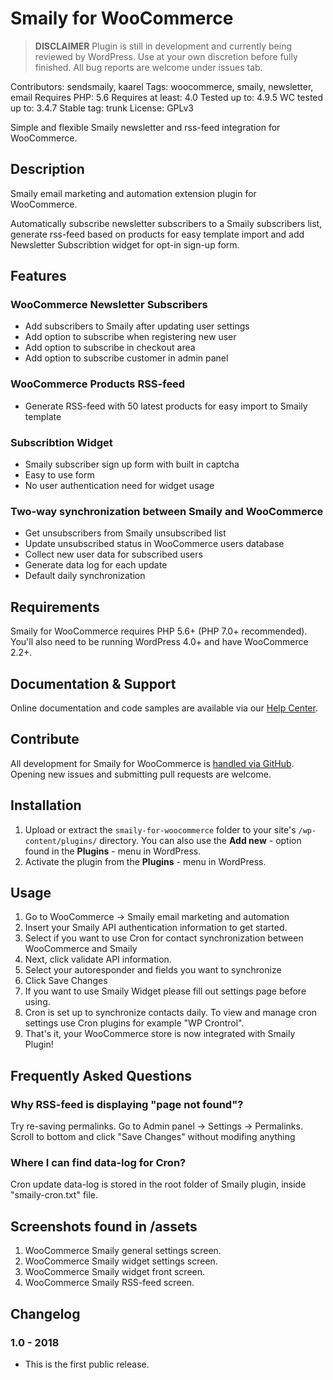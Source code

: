 # Smaily for WooCommerce

> **DISCLAIMER**
> Plugin is still in development and currently being reviewed by WordPress. Use at your own discretion before fully finished. All bug reports are welcome under issues tab.

Contributors: sendsmaily, kaarel
Tags: woocommerce, smaily, newsletter, email
Requires PHP: 5.6
Requires at least: 4.0
Tested up to: 4.9.5
WC tested up to: 3.4.7
Stable tag: trunk
License: GPLv3

Simple and flexible Smaily newsletter and rss-feed integration for WooCommerce.

## Description

Smaily email marketing and automation extension plugin for WooCommerce.

Automatically subscribe newsletter subscribers to a Smaily subscribers list, generate rss-feed based on products for easy template import and add Newsletter Subscribtion widget for opt-in sign-up form.

## Features

### WooCommerce Newsletter Subscribers

- Add subscribers to Smaily after updating user settings
- Add option to subscribe when registering new user
- Add option to subscribe in checkout area
- Add option to subscribe customer in admin panel

### WooCommerce Products RSS-feed

- Generate RSS-feed with 50 latest products for easy import to Smaily template

### Subscribtion Widget

- Smaily subscriber sign up form with built in captcha
- Easy to use form
- No user authentication need for widget usage

### Two-way synchronization between Smaily and WooCommerce

- Get unsubscribers from Smaily unsubscribed list
- Update unsubscribed status in WooCommerce users database
- Collect new user data for subscribed users
- Generate data log for each update
- Default daily synchronization

## Requirements

Smaily for WooCommerce requires PHP 5.6+ (PHP 7.0+ recommended). You'll also need to be running WordPress 4.0+ and have WooCommerce 2.2+.

## Documentation & Support

Online documentation and code samples are available via our [Help Center](http://help.smaily.com/en/support/home).

## Contribute

All development for Smaily for WooCommerce is [handled via GitHub](https://github.com/sendsmaily/smaily-woocommerce-plugin). Opening new issues and submitting pull requests are welcome.

## Installation

1. Upload or extract the `smaily-for-woocommerce` folder to your site's `/wp-content/plugins/` directory. You can also use the **Add new** - option found in the **Plugins** - menu in WordPress.
2. Activate the plugin from the **Plugins** - menu in WordPress.

## Usage

1. Go to WooCommerce -> Smaily email marketing and automation
2. Insert your Smaily API authentication information to get started.
3. Select if you want to use Cron for contact synchronization between WooCommerce and Smaily
4. Next, click validate API information.
5. Select your autoresponder and fields you want to synchronize
6. Click Save Changes
7. If you want to use Smaily Widget please fill out settings page before using.
8. Cron is set up to synchronize contacts daily. To view and manage cron settings use Cron plugins for example "WP Crontrol".
9. That's it, your WooCommerce store is now integrated with Smaily Plugin!

## Frequently Asked Questions

### Why RSS-feed is displaying "page not found"?

Try re-saving permalinks.
Go to Admin panel -> Settings -> Permalinks.
Scroll to bottom and click "Save Changes" without modifing anything

### Where I can find data-log for Cron?

Cron update data-log is stored in the root folder of Smaily plugin, inside "smaily-cron.txt" file.

## Screenshots found in /assets

1. WooCommerce Smaily general settings screen.
2. WooCommerce Smaily widget settings screen.
3. WooCommerce Smaily widget front screen.
4. WooCommerce Smaily RSS-feed screen.

## Changelog

### 1.0 - 2018

- This is the first public release.
